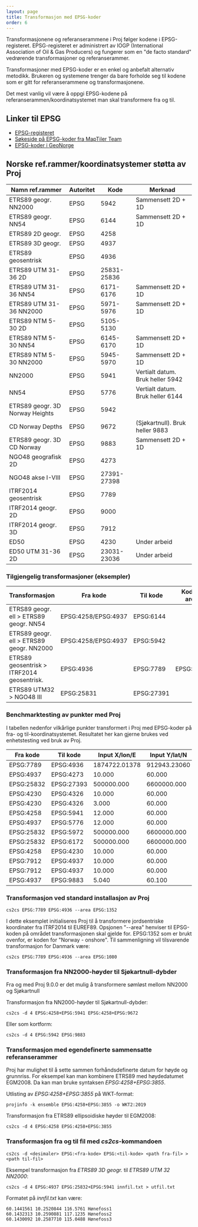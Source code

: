 ```yaml
---
layout: page
title: Transformasjon med EPSG-koder
order: 6
---
```


Transformasjonene og referanserammene i Proj følger kodene i EPSG-registeret. EPSG-registeret er administrert av IOGP (International Association of Oil & Gas Producers) og fungerer som en "de facto standard" vedrørende transformasjoner og referanserammer.		

Transformasjoner med EPSG-koder er en enkel og anbefalt alternativ metodikk. Brukeren og systemene trenger da bare forholde seg til kodene som er gitt for referanserammene og transformasjonene.		

Det mest vanlig vil være å oppgi EPSG-kodene på referanserammen/koordinatsystemet man skal transformere fra og til.		

## Linker til EPSG

* [EPSG-registeret](https://epsg.org/home.html)
* [Søkeside på EPSG-koder fra MapTiler Team](https://epsg.io/)
* [EPSG-koder i GeoNorge](https://register.geonorge.no/epsg-koder)

## Norske ref.rammer/koordinatsystemer støtta av Proj

| Namn ref.rammer                 | Autoritet | Kode        | Merknad                          |
| ------------------------------- | --------- | ----------- | -------------------------------- |
| ETRS89 geogr. NN2000            | EPSG      |        5942 | Sammensett 2D + 1D               |
| ETRS89 geogr. NN54              | EPSG      |        6144 | Sammensett 2D + 1D               |
| ETRS89 2D geogr.                | EPSG      |        4258 |                                  |
| ETRS89 3D geogr.                | EPSG      |        4937 |                                  |
| ETRS89 geosentrisk              | EPSG      |        4936 |                                  |
| ETRS89 UTM 31-36 2D             | EPSG      | 25831-25836 |                                  |
| ETRS89 UTM 31-36 NN54           | EPSG      |   6171-6176 | Sammensett 2D + 1D               |
| ETRS89 UTM 31-36 NN2000         | EPSG      |   5971-5976 | Sammensett 2D + 1D               |
| ETRS89 NTM 5-30 2D              | EPSG      |   5105-5130 |                                  |
| ETRS89 NTM 5-30 NN54            | EPSG      |   6145-6170 | Sammensett 2D + 1D               |
| ETRS89 NTM 5-30 NN2000          | EPSG      |   5945-5970 | Sammensett 2D + 1D               |
| NN2000                          | EPSG      |        5941 | Vertialt datum. Bruk heller 5942 |
| NN54                            | EPSG      |        5776 | Vertialt datum. Bruk heller 6144 |
| ETRS89 geogr. 3D Norway Heights | EPSG      |        5942 |                                  |
| CD Norway Depths                | EPSG      |        9672 | (Sjøkartnull). Bruk heller 9883  |
| ETRS89 geogr. 3D CD Norway      | EPSG      |        9883 | Sammensett 2D + 1D               |
| NGO48 geografisk 2D             | EPSG      |        4273 |                                  |
| NGO48 akse I-VIII               | EPSG      | 27391-27398 |                                  |
| ITRF2014 geosentrisk            | EPSG      |        7789 |                                  |
| ITRF2014 geogr. 2D              | EPSG      |        9000 |                                  |
| ITRF2014 geogr. 3D              | EPSG      |        7912 |                                  |
| ED50                            | EPSG      |        4230 | Under arbeid                     |
| ED50 UTM 31-36 2D               | EPSG      | 23031-23036 | Under arbeid                     |


### Tilgjengelig transformasjoner (eksempler)

| Transformasjon                             | Fra kode            | Til kode       | Kode - area |
| ------------------------------------------ | ------------------- | -------------- | ----------- |
| ETRS89 geogr. ell > ETRS89 geogr. NN54     | EPSG:4258/EPSG:4937 |      EPSG:6144 |             |
| ETRS89 geogr. ell > ETRS89 geogr. NN2000   | EPSG:4258/EPSG:4937 |      EPSG:5942 |             |
| ETRS89 geosentrisk > ITRF2014 geosentrisk. |           EPSG:4936 |      EPSG:7789 |   EPSG:1352 |
| ETRS89 UTM32 > NGO48 III                   |          EPSG:25831 |     EPSG:27391 |             |


### Benchmarktesting av punkter med Proj

I tabellen nedenfor vilkårlige punkter transformert i Proj med EPSG-koder på fra- og til-koordinatsystemet. Resultatet her kan gjerne brukes ved enhetstesting ved bruk av Proj.

| Fra kode   | Til kode   | Input X/lon/E  | Input Y/lat/N | Input Z/h/H    | Epoke    | Output X/lon/E  | Output Y/lat/N  | Output Z/h/H    | Områdekode |
| ---------- | ---------- | -------------- | ------------- | -------------- | -------- | --------------- | --------------- | ----------------| ---------- | 
|  EPSG:7789 |  EPSG:4936 |  1874722.01378 |  912943.23060 |  6007499.79547 |  2020.00 |  1874722.630745 |   912942.993045 |  6007499.590605 |          - |
|  EPSG:4937 |  EPSG:4273 |         10.000 |        60.000 |              - |        - | 10.004772119609 | 59.999247563843 |               - |          - |
| EPSG:25832 | EPSG:27393 |     500000.000 |   6600000.000 |              - |        - |     -97197.1595 |     172511.9003 |               - |          - |
|  EPSG:4230 |  EPSG:4326 |         10.000 |        60.000 |              - |        - |  9.998594123185 | 59.999544266822 |               - |          - |
|  EPSG:4230 |  EPSG:4326 |          3.000 |        60.000 |              - |        - |  2.998327769141 | 59.999460761204 |               - |          - |
|  EPSG:4258 |  EPSG:5941 |         12.000 |        60.000 |        100.000 |        - |          12.000 |          60.000 |       64.266998 |          - |
|  EPSG:4937 |  EPSG:5776 |         12.000 |        60.000 |        100.000 |        - |          12.000 |          60.000 |       64.054001 |          - |
| EPSG:25832 |  EPSG:5972 |     500000.000 |   6600000.000 |        100.000 |        - |      500000.000 |     6600000.000 |       58.042431 |          - |
| EPSG:25832 |  EPSG:6172 |     500000.000 |   6600000.000 |        100.000 |        - |      500000.000 |     6600000.000 |       58.039824 |          - |
|  EPSG:4258 |  EPSG:4230 |         10.000 |        60.000 |              - |        - | 10.001392846773 | 60.000445365016 |               - |  EPSG:1182 |
|  EPSG:7912 |  EPSG:4937 |         10.000 |        60.000 |        100.000 |  2020.00 |  9.999991896247 | 59.999995111756 |       99.866516 |          - |
|  EPSG:7912 |  EPSG:4937 |         10.000 |        60.000 |        100.000 |  2010.00 |  9.999994703625 | 59.999996480391 |       99.913775 |          - |
|  EPSG:4937 |  EPSG:9883 |          5.040 |        60.100 |         40.000 |        - |           5.040 |          60.100 |        3.870998 |          - |


### Transformasjon ved standard installasjon av Proj

``cs2cs EPSG:7789 EPSG:4936 --area EPSG:1352``

I dette eksemplet initialiseres Proj til å transformere jordsentriske koordinater fra ITRF2014 til EUREF89. Opsjonen "--area" henviser til EPSG-koden på området transformasjonen skal gjelde for. EPSG:1352 som er brukt ovenfor, er koden for "Norway - onshore". Til sammenligning vil tilsvarende transformasjon for Danmark være:

``cs2cs EPSG:7789 EPSG:4936 --area EPSG:1080``


### Transformasjon fra NN2000-høyder til Sjøkartnull-dybder

Fra og med Proj 9.0.0 er det mulig å transformere sømløst mellom NN2000 og Sjøkartnull

Transformasjon fra NN2000-høyder til Sjøkartnull-dybder:

``cs2cs -d 4 EPSG:4258+EPSG:5941 EPSG:4258+EPSG:9672``

Eller som kortform:

``cs2cs -d 4 EPSG:5942 EPSG:9883``


### Transformasjon med egendefinerte sammensatte referanserammer

Proj har mulighet til å sette sammen forhåndsdefinerte datum for høyde og grunnriss. For eksempel kan man kombinere ETRS89 med høydedatumet EGM2008. Da kan man 
bruke syntaksen *EPSG:4258+EPSG:3855*.

Utlisting av *EPSG:4258+EPSG:3855* på WKT-format:

``projinfo -k ensemble EPSG:4258+EPSG:3855 -o WKT2:2019``

Transformasjon fra ETRS89 ellipsoidiske høyder til EGM2008:

``cs2cs -d 4 EPSG:4258 EPSG:4258+EPSG:3855``


### Transformasjon fra og til fil med *cs2cs*-kommandoen

``cs2cs -d <desimaler> EPSG:<fra-kode> EPSG:<til-kode> <path fra-fil> > <path til-fil>``

Eksempel transformasjon fra *ETRS89 3D geogr.* til *ETRS89 UTM 32 NN2000*:

``cs2cs -d 4 EPSG:4937 EPSG:25832+EPSG:5941 innfil.txt > utfil.txt``

Formatet på *innfil.txt* kan være:

```
60.1441561 10.2520844 116.5761 Hønefoss1
60.1432313 10.2590881 117.1235 Hønefoss2
60.1430092 10.2587710 115.0488 Hønefoss3
```
